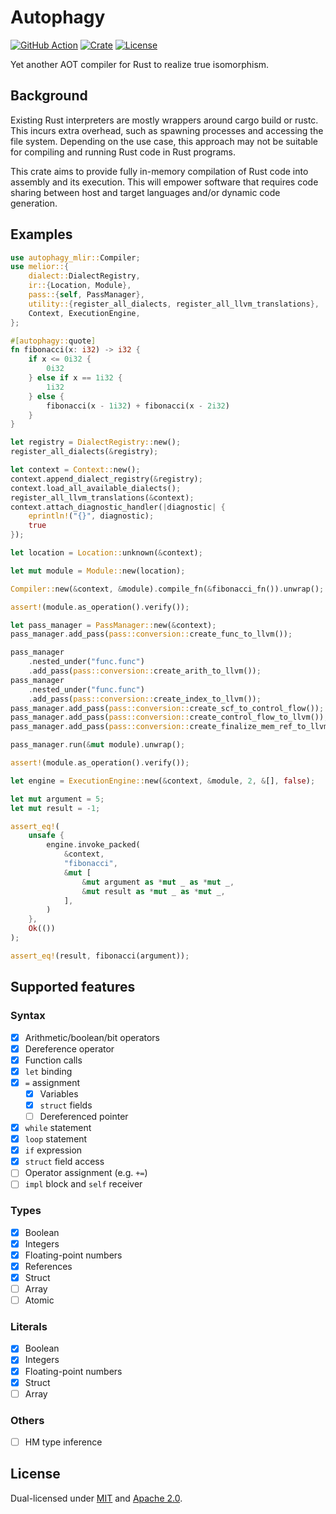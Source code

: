 # Autophagy

[![GitHub Action](https://img.shields.io/github/actions/workflow/status/raviqqe/autophagy/test.yaml?branch=main&style=flat-square)](https://github.com/raviqqe/autophagy/actions?query=workflow%3Atest)
[![Crate](https://img.shields.io/crates/v/autophagy.svg?style=flat-square)](https://crates.io/crates/autophagy)
[![License](https://img.shields.io/github/license/raviqqe/autophagy.svg?style=flat-square)](https://github.com/raviqqe/autophagy/blob/main/LICENSE-APACHE)

Yet another AOT compiler for Rust to realize true isomorphism.

## Background

Existing Rust interpreters are mostly wrappers around cargo build or rustc. This incurs extra overhead, such as spawning processes and accessing the file system. Depending on the use case, this approach may not be suitable for compiling and running Rust code in Rust programs.

This crate aims to provide fully in-memory compilation of Rust code into assembly and its execution. This will empower software that requires code sharing between host and target languages and/or dynamic code generation.

## Examples

```rust
use autophagy_mlir::Compiler;
use melior::{
    dialect::DialectRegistry,
    ir::{Location, Module},
    pass::{self, PassManager},
    utility::{register_all_dialects, register_all_llvm_translations},
    Context, ExecutionEngine,
};

#[autophagy::quote]
fn fibonacci(x: i32) -> i32 {
    if x <= 0i32 {
        0i32
    } else if x == 1i32 {
        1i32
    } else {
        fibonacci(x - 1i32) + fibonacci(x - 2i32)
    }
}

let registry = DialectRegistry::new();
register_all_dialects(&registry);

let context = Context::new();
context.append_dialect_registry(&registry);
context.load_all_available_dialects();
register_all_llvm_translations(&context);
context.attach_diagnostic_handler(|diagnostic| {
    eprintln!("{}", diagnostic);
    true
});

let location = Location::unknown(&context);

let mut module = Module::new(location);

Compiler::new(&context, &module).compile_fn(&fibonacci_fn()).unwrap();

assert!(module.as_operation().verify());

let pass_manager = PassManager::new(&context);
pass_manager.add_pass(pass::conversion::create_func_to_llvm());

pass_manager
    .nested_under("func.func")
    .add_pass(pass::conversion::create_arith_to_llvm());
pass_manager
    .nested_under("func.func")
    .add_pass(pass::conversion::create_index_to_llvm());
pass_manager.add_pass(pass::conversion::create_scf_to_control_flow());
pass_manager.add_pass(pass::conversion::create_control_flow_to_llvm());
pass_manager.add_pass(pass::conversion::create_finalize_mem_ref_to_llvm());

pass_manager.run(&mut module).unwrap();

assert!(module.as_operation().verify());

let engine = ExecutionEngine::new(&context, &module, 2, &[], false);

let mut argument = 5;
let mut result = -1;

assert_eq!(
    unsafe {
        engine.invoke_packed(
            &context,
            "fibonacci",
            &mut [
                &mut argument as *mut _ as *mut _,
                &mut result as *mut _ as *mut _,
            ],
        )
    },
    Ok(())
);

assert_eq!(result, fibonacci(argument));
```

## Supported features

### Syntax

- [x] Arithmetic/boolean/bit operators
- [x] Dereference operator
- [x] Function calls
- [x] `let` binding
- [x] `=` assignment
  - [x] Variables
  - [x] `struct` fields
  - [ ] Dereferenced pointer
- [x] `while` statement
- [x] `loop` statement
- [x] `if` expression
- [x] `struct` field access
- [ ] Operator assignment (e.g. `+=`)
- [ ] `impl` block and `self` receiver

### Types

- [x] Boolean
- [x] Integers
- [x] Floating-point numbers
- [x] References
- [x] Struct
- [ ] Array
- [ ] Atomic

### Literals

- [x] Boolean
- [x] Integers
- [x] Floating-point numbers
- [x] Struct
- [ ] Array

### Others

- [ ] HM type inference

## License

Dual-licensed under [MIT](https://github.com/raviqqe/autophagy/blob/main/LICENSE-MIT) and [Apache 2.0](https://github.com/raviqqe/autophagy/blob/main/LICENSE-APACHE).
